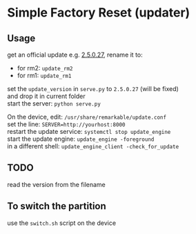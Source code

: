 # Simple Factory Reset (updater)

## Usage
get an official update e.g. [2.5.0.27](https://eu-central-1.linodeobjects.com:443/remarkable-2/build/reMarkable%20Device%20Beta/RM110/2.5.0.27/2.5.0.27_reMarkable2.signed), rename it to:

- for rm2: `update_rm2`
- for rm1: `update_rm1`

set the `update_version` in `serve.py` to `2.5.0.27` (will be fixed)  
and drop it in current folder  
start the server: `python serve.py`  

On the device, edit: `/usr/share/remarkable/update.conf`  
set the line: `SERVER=http://yourhost:8000`  
restart the update service: `systemctl stop update_engine`  
start the update engine: `update_engine -foreground`  
in a different shell: `update_engine_client -check_for_update`  

## TODO
read the version from the filename

## To switch the partition
use the `switch.sh` script on the device

